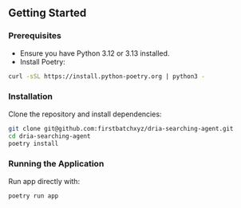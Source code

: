 ## Getting Started

### Prerequisites
- Ensure you have Python 3.12 or 3.13 installed.
- Install Poetry:
```bash
curl -sSL https://install.python-poetry.org | python3 -
```
  
### Installation
Clone the repository and install dependencies:
```bash
git clone git@github.com:firstbatchxyz/dria-searching-agent.git
cd dria-searching-agent
poetry install
```

### Running the Application
Run app directly with:
```bash
poetry run app
```
